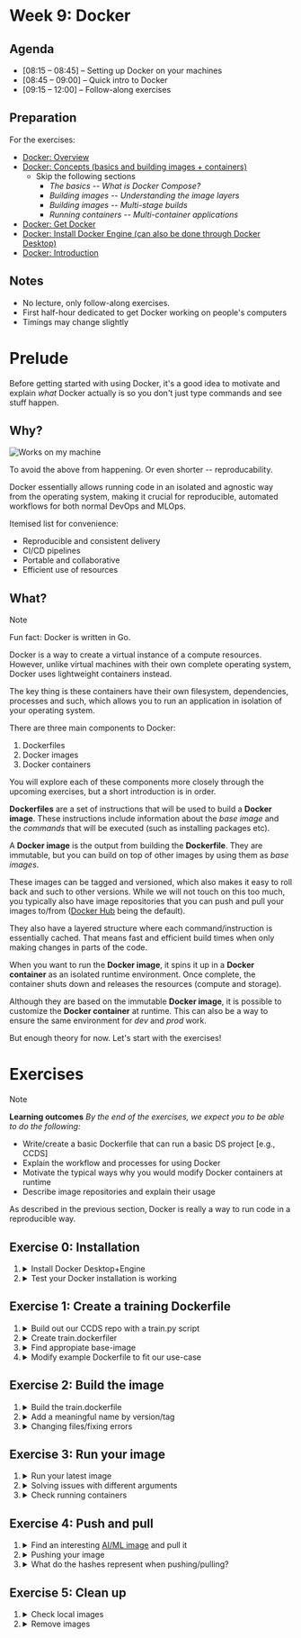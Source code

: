 # Week 9: Docker


## Agenda

 * [08:15 – 08:45] – Setting up Docker on your machines
 * [08:45 – 09:00] – Quick intro to Docker
 * [09:15 – 12:00] – Follow-along exercises

## Preparation

For the exercises:

* [Docker: Overview](https://docs.docker.com/get-started/docker-overview/)
* [Docker: Concepts (basics and building images + containers)](https://docs.docker.com/get-started/docker-concepts/the-basics/what-is-a-container/)
  * Skip the following sections 
    * *The basics -- What is Docker Compose?*
    * *Building images -- Understanding the image layers*
    * *Building images -- Multi-stage builds*
    * *Running containers -- Multi-container applications*
* [Docker: Get Docker](https://docs.docker.com/get-started/get-docker/)
* [Docker: Install Docker Engine (can also be done through Docker Desktop)](https://docs.docker.com/engine/install/)
* [Docker: Introduction](https://docs.docker.com/get-started/introduction/)


## Notes

* No lecture, only follow-along exercises.
* First half-hour dedicated to get Docker working on people's computers
* Timings may change slightly


# Prelude

Before getting started with using Docker, it's a good idea to motivate and explain _what_ Docker actually is so you don't just type commands and see stuff happen.

## Why?
![Works on my machine](https://media.licdn.com/dms/image/v2/D4D12AQErd8DR8mH1HQ/article-cover_image-shrink_720_1280/article-cover_image-shrink_720_1280/0/1690344054617?e=1735171200&v=beta&t=I9ab3xaDdiDDksSkN0bzDAqIW0k-JY_-AsyFxHd7nCs "why docker")

To avoid the above from happening. Or even shorter -- reproducability.

Docker essentially allows running code in an isolated and agnostic way from the operating system, making it crucial for reproducible, automated workflows for both normal DevOps and MLOps.

Itemised list for convenience:

* Reproducible and consistent delivery
* CI/CD pipelines
* Portable and collaborative
* Efficient use of resources

## What?

> [!NOTE]
> Fun fact: Docker is written in Go.

Docker is a way to create a virtual instance of a compute resources. However, unlike virtual machines with their own complete operating system, Docker uses lightweight containers instead.

The key thing is these containers have their own filesystem, dependencies, processes and such, which allows you to run an application in isolation of your operating system.

There are three main components to Docker:

1. Dockerfiles
2. Docker images
3. Docker containers

You will explore each of these components more closely through the upcoming exercises, but a short introduction is in order.

**Dockerfiles** are a set of instructions that will be used to build a **Docker image**. These instructions include information about the *base image* and the *commands* that will be executed (such as installing packages etc).

A **Docker image** is the output from building the **Dockerfile**. They are immutable, but you can build on top of other images by using them as *base images*.

These images can be tagged and versioned, which also makes it easy to roll back and such to other versions. While we will not touch on this too much, you typically also have image repositories that you can push and pull your images to/from ([Docker Hub](https://hub.docker.com/) being the default).

They also have a layered structure where each command/instruction is essentially cached. That means fast and efficient build times when only making changes in parts of the code.

When you want to run the **Docker image**, it spins it up in a **Docker container** as an isolated runtime environment. Once complete, the container shuts down and releases the resources (compute and storage).

Although they are based on the immutable **Docker image**, it is possible to customize the **Docker container** at runtime. This can also be a way to ensure the same environment for *dev* and *prod* work.

But enough theory for now. Let's start with the exercises!



# Exercises

> [!NOTE]
> **Learning outcomes**
> <i> By the end of the exercises, we expect you to be able to do the following:</i>
> <ul>
> <li>Write/create a basic Dockerfile that can run a basic DS project [e.g., CCDS]</li>
> <li>Explain the workflow and processes for using Docker</li>
> <li>Motivate the typical ways why you would modify Docker containers at runtime</li>
> <li>Describe image repositories and explain their usage</li>
> </ul>

As described in the previous section, Docker is really a way to run code in a reproducible way.

## Exercise 0: Installation



1. <details> <summary> Install Docker Desktop+Engine</summary>
   If you haven't already, you need to make sure to install <a href="https://docs.docker.com/engine/install/">Docker Engine</a>. The easiest way is to do it through <a href="https://docs.docker.com/desktop/">Docker Desktop</a>. For Windows users, you will also need to install <a href="https://learn.microsoft.com/en-us/windows/wsl/install">WSL</a> if you haven't already.
   </details>
2. <details> <summary> Test your Docker installation is working</summary>
   In the terminal, run <code>docker run hello-world</code>

   If it works, great! If not, try googling the issue.

   A common issue is that the Docker daemon not running. If you installed it with Docker Desktop, make sure that program is running.
   </details>

## Exercise 1: Create a training Dockerfile

<!-- Example details text
1. <details> <summary> Exercise summary </summary>
   Exercise description
   </details>
-->

1. <details> <summary> Build out our CCDS repo with a train.py script </summary>
   Exercise description
   </details>
2. <details> <summary> Create train.dockerfiler </summary>
   Exercise description
   </details>
3. <details> <summary> Find appropiate base-image </summary>
   Exercise description
   </details>
4. <details> <summary> Modify example Dockerfile to fit our use-case</summary>
   Inspired from <a href="https://docs.docker.com/get-started/docker-concepts/building-images/writing-a-dockerfile/">this website:</a>

   <pre><code>
   FROM python:3.12
   WORKDIR /usr/local/app
   # Install the application dependencies
   COPY requirements.txt ./
   RUN pip install --no-cache-dir -r requirements.txt
   # Copy in the source code
   COPY src ./src
   EXPOSE 5000
   # Setup an app user so the container doesn't run as the root user
   RUN useradd app
   USER app
   CMD ["uvicorn", "app.main:app", "--host", "0.0.0.0", "--port", "8080"]
   </code></pre>
   </details>

## Exercise 2: Build the image

1. <details> <summary> Build the train.dockerfile </summary>
   Normally you just need to run <code>docker build .</code>, but since we want to use a specific .dockerfile, we have to modify it slightly:
   <details><summary>Hint:</summary><code>docker build -f train.dockerfile .</code></details>

   </details>

2. <details> <summary> Add a meaningful name by version/tag </summary>
   Just building the image can make it hard to find again.

   Adding tags when building the image is typically the easiest way to deal with this. You can also add tags after it has been built but then you need to know the image id.

   <details><summary>Hint:</summary><code>docker build -f train.dockerfile -t iris-train:1.0.0 .</code></details>
   </details>

3. <details> <summary> Changing files/fixing errors </summary>
   It's possible that you need to rebuild the image because of some errors. Can you spot what the error is now?
   
   <details><summary>Hint:</summary>Python version and requirements.txt does not have scikit-learn</details>
   
   <pre>Question: why is it faster building it now?</pre>
   </details>
   

## Exercise 3: Run your image

1. <details> <summary> Run your latest image </summary>
   The basic <code>docker run &lt;image&gt;</code> is pretty straight-forward. But what is your image id?

   <details><summary>Hint to find list of images</summary><code>docker images</code></details>
   </details>

2. <details> <summary> Solving issues with different arguments </summary>
   <a href="https://docs.docker.com/reference/cli/docker/container/run/">Full list of arguments here</a>
    
   -i (--interactive) for going "into" the container and run commands interactively.

   -d (--detach) to don't have the process run in your terminal but detached in the background instead.

   -p (--publish)
   <details><code>docker run -p 10000:8080 iris-train</code></details>

   -v (--volume)
   <details><code>docker run -v ./artifacts:/usr/local/app/artifacts iris-train</code></details>

   -e (--env) is for setting environment variables, which can sometimes be useful whenever using env variables in your code. 
   </details>

3. <details> <summary> Check running containers </summary>
   Checking running containers can be done by <code>docker ps</code>. What about stopped containers?
   <details><code>docker ps -a</code></details>

   </details>

## Exercise 4: Push and pull

1. <details><summary> Find an interesting <a href="https://hub.docker.com/search?categories=Machine+Learning+%26+AI">AI/ML image</a> and pull it</summary>
   <code>docker pull jupyter/scipy-notebook</code>

   Or run it directly:
   <code>docker run jupyter/scipy-notebook</code>

   <pre>Question: Suggested arguments for running this image?</pre> 
   <details><summary>My suggestions:</summary><code>-p 10000:8888 -d</code></details>
   </details>

2. <details><summary> Pushing your image</summary>
   This will require setting up a user that can push to whichever registry you want to push it to. Generally it would follow this structure:
   <pre><code>
   docker login &lt;REGISTRY_HOST&gt;:&lt;REGISTRY_PORT&gt;
   docker tag &lt;IMAGE_ID&gt; &lt;REGISTRY_HOST&gt;:&lt;REGISTRY_PORT&gt;/&lt;APPNAME>:&lt;APPVERSION&gt;
   docker push &lt;REGISTRY_HOST&gt;:&lt;REGISTRY_PORT&gt;/&lt;APPNAME>:&lt;APPVERSION&gt;
   </code></pre>

   An example would look like:
   <pre><code>
   docker login repo.company.com:3456
   docker tag 19fcc4aa71ba repo.company.com:3456/myapp:0.1
   docker push repo.company.com:3456/myapp:0.1
   </code></pre>

   Or in our case with default Docker Hub:

   <pre><code>
   docker login --username jeppetk
   docker tag 90c46295c455 jeppetk/iris-train:initial
   docker push jeppetk/iris-train
   </code></pre>
   </details>

3. <details><summary> What do the hashes represent when pushing/pulling?</summary>
   It's the different layers. This can be confirmed with the  command <code>docker inspect 90c46295c455</code>
   </details>   

## Exercise 5: Clean up

1. <details> <summary>Check local images</summary>
   <code>docker images</code>
   </details>

2. <details> <summary>Remove images</summary>
   <code>docker rmi IMAGEID</code>
   </details>
